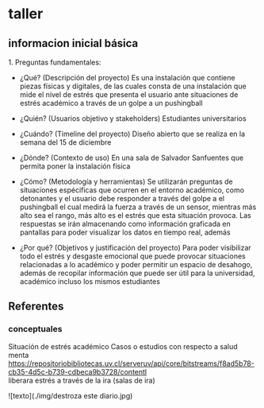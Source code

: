 # taller
## informacion inicial básica
1.⁠ ⁠Preguntas fundamentales:
   - ¿Qué? (Descripción del proyecto)
  Es  una instalación que contiene piezas físicas y digitales, de las cuales consta de una instalación que mide 
  el nivel de estrés que presenta el usuario ante situaciones de estrés académico a través de un golpe a un pushingball   

   - ¿Quién? (Usuarios objetivo y stakeholders)
Estudiantes universitarios

   - ¿Cuándo? (Timeline del proyecto)
Diseño abierto que se realiza en la semana del 15 de diciembre

   - ¿Dónde? (Contexto de uso)
En una sala de Salvador Sanfuentes que permita poner la instalación física 

   - ¿Cómo? (Metodología y herramientas)
Se utilizarán preguntas de situaciones espécificas que ocurren en el entorno académico, como detonantes y el usuario debe responder a través 
del golpe a el pushingball el cual medirá la fuerza a través de un sensor, mientras más alto sea el rango, más alto es el estrés que 
esta situación provoca. Las respuestas se irán almacenando como información graficada en
pantallas para poder visualizar los datos en tiempo real, además

   - ¿Por qué? (Objetivos y justificación del proyecto)
Para poder visibilizar todo el estrés y desgaste emocional que puede provocar situaciones relacionadas
a lo académico y poder permitir un espacio de desahogo, además de recopilar información que puede ser 
útil para la universidad, académico incluso los mismos estudiantes

## Referentes 
### conceptuales 
Situación de estrés académico 
Casos o estudios con respecto a salud menta
https://repositoriobibliotecas.uv.cl/serveruv/api/core/bitstreams/f8ad5b78-cb35-4d5c-b739-cdbeca9b3728/contentl    
liberara estrés a través de la ira (salas de ira)

![texto](./img/destroza este diario.jpg)



